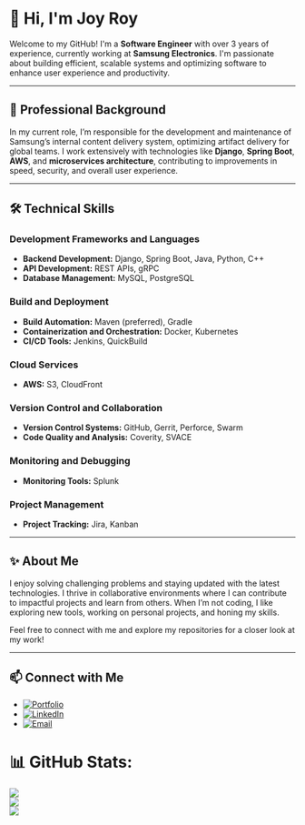 
# 👋 Hi, I'm Joy Roy

Welcome to my GitHub! I'm a **Software Engineer** with over 3 years of experience, currently working at **Samsung Electronics**. I'm passionate about building efficient, scalable systems and optimizing software to enhance user experience and productivity.

---

## 🏢 **Professional Background**
In my current role, I’m responsible for the development and maintenance of Samsung’s internal content delivery system, optimizing artifact delivery for global teams. I work extensively with technologies like **Django**, **Spring Boot**, **AWS**, and **microservices architecture**, contributing to improvements in speed, security, and overall user experience.

---

## 🛠️ **Technical Skills**

### **Development Frameworks and Languages**
- **Backend Development:** Django, Spring Boot, Java, Python, C++
- **API Development:** REST APIs, gRPC
- **Database Management:** MySQL, PostgreSQL

### **Build and Deployment**
- **Build Automation:** Maven (preferred), Gradle
- **Containerization and Orchestration:** Docker, Kubernetes
- **CI/CD Tools:** Jenkins, QuickBuild

### **Cloud Services**
- **AWS:** S3, CloudFront

### **Version Control and Collaboration**
- **Version Control Systems:** GitHub, Gerrit, Perforce, Swarm
- **Code Quality and Analysis:** Coverity, SVACE

### **Monitoring and Debugging**
- **Monitoring Tools:** Splunk

### **Project Management**
- **Project Tracking:** Jira, Kanban

---

## ✨ **About Me**
I enjoy solving challenging problems and staying updated with the latest technologies. I thrive in collaborative environments where I can contribute to impactful projects and learn from others. When I’m not coding, I like exploring new tools, working on personal projects, and honing my skills.

Feel free to connect with me and explore my repositories for a closer look at my work!

---

## 📫 **Connect with Me**

- [![Portfolio](https://img.shields.io/badge/Portfolio-joy--roy--swe.github.io-blue?style=flat&logo=github)](http://joy-roy-swe.github.io/)
- [![LinkedIn](https://img.shields.io/badge/LinkedIn-joy--roy-blue?style=flat&logo=linkedin)](https://linkedin.com/in/joy-roy-swe)
- [![Email](https://img.shields.io/badge/Email-joy.roy-blue?style=flat&logo=gmail)](mailto:joy.roy.nil76@gmail.com)

# 📊 GitHub Stats:
![](https://github-readme-stats.vercel.app/api?username=joy-roy-swe&theme=dark&hide_border=true&include_all_commits=false&count_private=false)<br/>
![](https://github-readme-streak-stats.herokuapp.com/?user=joy-roy-swe&theme=dark&hide_border=true)<br/>
![](https://github-readme-stats.vercel.app/api/top-langs/?username=joy-roy-swe&theme=dark&hide_border=true&include_all_commits=false&count_private=false&layout=compact)

<!-- Proudly created with GPRM ( https://gprm.itsvg.in ) -->
